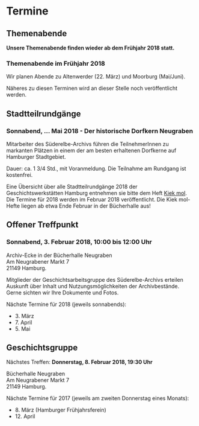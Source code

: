 # Termine

## Themenabende

**Unsere Themenabende finden wieder ab dem Frühjahr 2018 statt.**

### Themenabende im Frühjahr 2018

Wir planen Abende zu Altenwerder (22. März) und Moorburg (Mai/Juni).



Näheres zu diesen Terminen wird an dieser Stelle noch veröffentlicht werden.


## Stadtteilrundgänge

### Sonnabend, ... Mai 2018 - Der historische Dorfkern Neugraben

Mitarbeiter des Süderelbe-Archivs führen die TeilnehmerInnen zu markanten Plätzen in einem der am besten erhaltenen Dorfkerne auf Hamburger Stadtgebiet.

Dauer: ca. 1 3/4 Std., mit Voranmeldung. Die Teilnahme am Rundgang ist kostenfrei.



Eine Übersicht über alle Stadtteilrundgänge 2018 der Geschichtswerkstätten Hamburg entnehmen sie bitte dem Heft [Kiek mol](/img/Kiekmol_2017.pdf). Die Termine für 2018 werden im Februar 2018 veröffentlicht. Die Kiek mol-Hefte liegen ab etwa Ende Februar in der Bücherhalle aus!

## Offener Treffpunkt

### Sonnabend, 3. Februar 2018, 10:00 bis 12:00 Uhr

Archiv-Ecke in der Bücherhalle Neugraben  
Am Neugrabener Markt 7  
21149 Hamburg.

Mitglieder der Geschichtsarbeitsgruppe des Süderelbe-Archivs erteilen Auskunft über
Inhalt und Nutzungsmöglichkeiten der Archivbestände. Gerne sichten wir
Ihre Dokumente und Fotos.

Nächste Termine für 2018 (jeweils sonnabends):

- 3\. März
- 7\. April 
- 5\. Mai

## Geschichtsgruppe

Nächstes Treffen: **Donnerstag, 8. Februar 2018, 19:30 Uhr**

Bücherhalle Neugraben  
Am Neugrabener Markt 7  
21149 Hamburg.

Nächste Termine für 2017 (jeweils am zweiten Donnerstag eines Monats):

- 8\. März (Hamburger Frühjahrsferein)
- 12\. April

